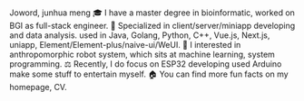 
Joword, junhua meng
  🎓 I have a master degree in bioinformatic, worked on BGI as full-stack engineer. 
  🌱 Specialized in client/server/miniapp developing and data analysis. used in Java, Golang, Python, C++, Vue.js, Next.js, uniapp, Element/Element-plus/naive-ui/WeUI. 
  🔭 I interested in anthropomorphic robot system, which sits at machine learning, system programming.
  ⚖️ Recently, I do focus on ESP32 developing used Arduino make some stuff to entertain myself.
  🏠 You can find more fun facts on my homepage, CV.

